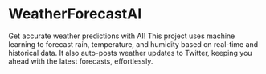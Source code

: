 # WeatherForecastAI
Get accurate weather predictions with AI! This project uses machine learning to forecast rain, temperature, and humidity based on real-time and historical data. It also auto-posts weather updates to Twitter, keeping you ahead with the latest forecasts, effortlessly.
